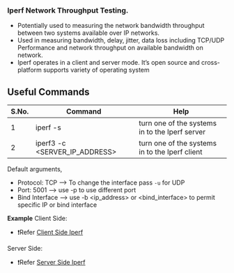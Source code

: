 ### Iperf Network Throughput Testing.
- Potentially used to measuring the network bandwidth throughput between two systems available over IP networks.
- Used in measuring bandwidth, delay, jitter, data loss including TCP/UDP Performance and network throughput on available bandwidth on network.
- Iperf operates in a client and server mode. It’s open source and cross-platform supports variety of operating system

## Useful Commands

| S.No. | Command                       | Help                                            |
|-------|-------------------------------|-------------------------------------------------|
| 1     | iperf -s                      | turn one of the systems in to the Iperf server  |
| 2     | iperf3 -c <SERVER_IP_ADDRESS> | turn one of the systems in to the Iperf client  |

Default arguments, 
- Protocol: TCP --> To change the interface pass ```-u``` for UDP  
- Port: 5001 --> use -p <port> to use different port
- Bind Interface --> use -b <ip_address> or <bind_interface> to permit specific IP or bind interface

**Example**
Client Side:
 - ❗Refer [Client Side Iperf](./images/client.png)

Server Side:
 - ❗Refer [Server Side Iperf](./images/server.png)
